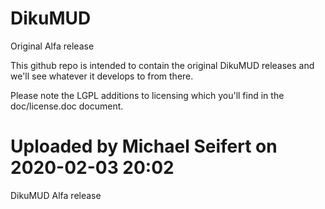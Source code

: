 # DikuMUD
Original Alfa release

This github repo is intended to contain the original DikuMUD releases and we'll see whatever it develops to from there.

Please note the LGPL additions to licensing which you'll find in the doc/license.doc document.

Uploaded by Michael Seifert on 2020-02-03 20:02
=======
DikuMUD Alfa release
